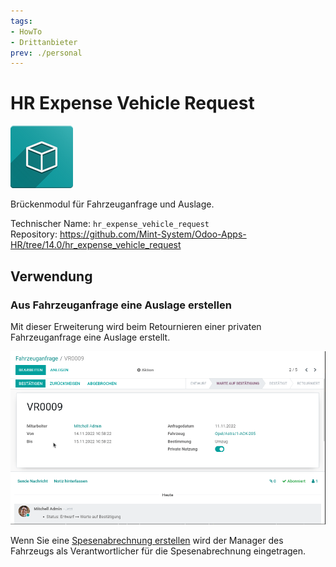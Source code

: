 ```yaml
---
tags:
- HowTo
- Drittanbieter
prev: ./personal
---
```

# HR Expense Vehicle Request
![icon_oms_box](assets/icon_oms_box.png)

Brückenmodul für Fahrzeuganfrage und Auslage.

Technischer Name: `hr_expense_vehicle_request`\
Repository: <https://github.com/Mint-System/Odoo-Apps-HR/tree/14.0/hr_expense_vehicle_request>

## Verwendung

### Aus Fahrzeuganfrage eine Auslage erstellen

Mit dieser Erweiterung wird beim Retournieren einer privaten Fahrzeuganfrage eine Auslage erstellt.

![HR Expense Vehicle Request](assets/HR%20Expense%20Vehicle%20Request.gif)

Wenn Sie eine [Spesenabrechnung erstellen](Auslagen.md#Spesenabrechnung%20erstellen) wird der Manager des Fahrzeugs als Verantwortlicher für die Spesenabrechnung eingetragen.